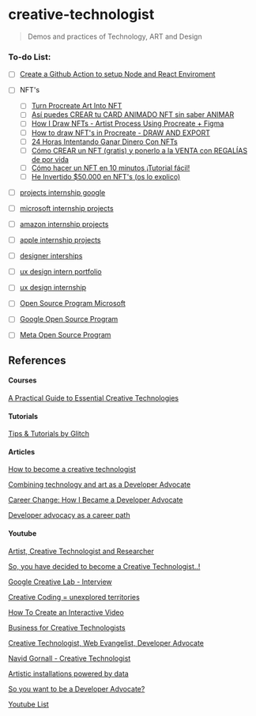 # creative-technologist

> Demos and practices of Technology, ART and Design


### To-do List:

* [ ] [Create a Github Action to setup Node and React Enviroment](https://github.com/marketplace?category=&query=&type=actions&verification=)
* [ ] NFT's
  * [ ] [Turn Procreate Art Into NFT](https://youtu.be/lNwPe4s2h9E)
  * [ ] [Así puedes CREAR tu CARD ANIMADO NFT sin saber ANIMAR](https://youtu.be/r9irf36ge3Q)
  * [ ] [How I Draw NFTs - Artist Process Using Procreate + Figma](https://youtu.be/kzGya1F-SN0)
  * [ ] [How to draw NFT's in Procreate - DRAW AND EXPORT](https://youtu.be/CQcMqe0k1Ig)
  * [ ] [24 Horas Intentando Ganar Dinero Con NFTs](https://youtu.be/wgI1pbMJM1M)
  * [ ] [Cómo CREAR un NFT (gratis) y ponerlo a la VENTA con REGALÍAS de por vida](https://youtu.be/HDQzPohVEj4)
  * [ ] [Cómo hacer un NFT en 10 minutos ¡Tutorial fácil!](https://youtu.be/8X6mj8-mk34)
  * [ ] [He Invertido $50.000 en NFT's (os lo explico)](https://youtu.be/sAdfmEhwI0I)
* [ ] [projects internship google](https://www.youtube.com/results?search_query=projects+internship+google)
* [ ] [microsoft internship projects](https://www.youtube.com/results?search_query=microsoft+internship+projects)
* [ ] [amazon internship projects](https://www.youtube.com/results?search_query=amazon+internship+projects)
* [ ] [apple internship projects](https://www.youtube.com/results?search_query=apple+internship+projects)
* [ ] [designer interships](https://www.youtube.com/results?search_query=designer+interships)
* [ ] [ux design intern portfolio](https://www.youtube.com/results?search_query=ux+design+intern+portfolio+)
* [ ] [ux design internship](https://www.youtube.com/results?search_query=ux+design+internship)
* [ ] [Open Source Program Microsoft](https://opensource.microsoft.com/program/)
* [ ] [Google Open Source Program](https://opensource.google/)
* [ ] [Meta Open Source Program](https://opensource.fb.com/)


## References

#### Courses
[A Practical Guide to Essential Creative Technologies](https://www.futurelearn.com/courses/collections/creative-technologies)

#### Tutorials

[Tips & Tutorials by Glitch](https://blog.glitch.com/category/starter-kits)

#### Articles
[How to become a creative technologist](https://www.bbc.co.uk/bitesize/articles/zvfq8xs)

[Combining technology and art as a Developer Advocate](https://blog.google/inside-google/life-at-google/combining-technology-and-art-developer-advocate/)

[Career Change: How I Became a Developer Advocate](https://www.cockroachlabs.com/blog/career-change-how-i-became-a-developer-advocate/)

[Developer advocacy as a career path](https://www.devocate.com/developer-advocacy-as-a-career-path/)

#### Youtube

[Artist, Creative Technologist and Researcher](https://youtu.be/1R2RecEaNEs)

[So, you have decided to become a Creative Technologist..!](https://youtu.be/n1Z5c4Bv8Hw)

[Google Creative Lab - Interview](https://youtu.be/fUML-RwHRuY)

[Creative Coding = unexplored territories](https://youtu.be/JW7oAbLVNJE)

[How To Create an Interactive Video](https://youtu.be/w3VA7nCg9rI)

[Business for Creative Technologists](https://youtu.be/aUNgjfaUkBM)

[Creative Technologist, Web Evangelist, Developer Advocate](https://youtu.be/avyK2MZXnXM)

[Navid Gornall - Creative Technologist](https://youtu.be/FMBikBa99Ao)

[Artistic installations powered by data](https://youtu.be/uDGTMQH8Haw)

[So you want to be a Developer Advocate?](https://youtu.be/JtVn0sitWuk)



[Youtube List](https://www.youtube.com/results?search_query=creative+technologist)
